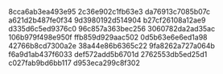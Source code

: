 8cca6ab3ea493e95
2c36e902c1fb63e3
da76913c7085b07c
a621d2b487fe0f34
9d3980192d514904
b27cf26108a12ae9
d335d6c5ed9376c0
96c857a363bec256
3060782da2ad35ac
106b979f498e950f
ffb859d929aac502
0d5b63e6e6ed1a98
42766b8cd7300a2e
38a44e86b6365c22
9fa8262a727a064b
f6a9d1ab437f6033
def572add5b6701d
2762553db5ed25d1
c027fab9bd6bb117
d953eca299c8f302
